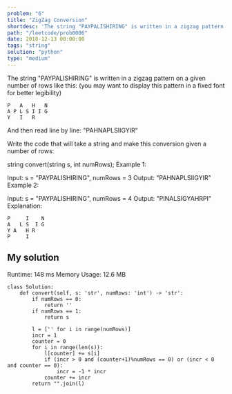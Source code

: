 ```yaml
---
problem: "6"
title: "ZigZag Conversion"
shortdesc: 'The string "PAYPALISHIRING" is written in a zigzag pattern on a given number of rows like this: (you may want to display this pattern in a fixed font for better legibility)'
path: "/leetcode/prob0006"
date: 2018-12-13 00:00:00
tags: "string"
solution: "python"
type: "medium"
---
```


The string "PAYPALISHIRING" is written in a zigzag pattern on a given number of rows like this: (you may want to display this pattern in a fixed font for better legibility)

```
P   A   H   N
A P L S I I G
Y   I   R
```

And then read line by line: "PAHNAPLSIIGYIR"

Write the code that will take a string and make this conversion given a number of rows:

string convert(string s, int numRows);
Example 1:

Input: s = "PAYPALISHIRING", numRows = 3
Output: "PAHNAPLSIIGYIR"
Example 2:

Input: s = "PAYPALISHIRING", numRows = 4
Output: "PINALSIGYAHRPI"
Explanation:

```
P     I    N
A   L S  I G
Y A   H R
P     I
```

## My solution

Runtime: 148 ms
Memory Usage: 12.6 MB

```
class Solution:
    def convert(self, s: 'str', numRows: 'int') -> 'str':
        if numRows == 0:
            return ''
        if numRows == 1:
            return s

        l = ['' for i in range(numRows)]
        incr = 1
        counter = 0
        for i in range(len(s)):
            l[counter] += s[i]
            if (incr > 0 and (counter+1)%numRows == 0) or (incr < 0 and counter == 0):
                incr = -1 * incr
            counter += incr
        return "".join(l)
```

